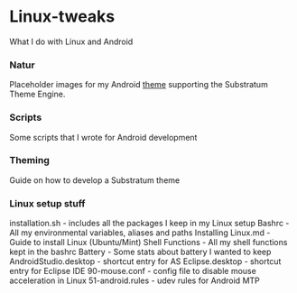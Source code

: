 # Linux-tweaks

What I do with Linux and Android

### Natur ###
Placeholder images for my Android [theme](https://play.google.com/store/apps/details?id=com.oriondroids.Natur) supporting the Substratum Theme Engine.

### Scripts ###
Some scripts that I wrote for Android development

### Theming ###
Guide on how to develop a Substratum theme

### Linux setup stuff
installation.sh - includes all the packages I keep in my Linux setup
Bashrc - All my environmental variables, aliases and paths
Installing Linux.md - Guide to install Linux (Ubuntu/Mint)
Shell Functions - All my shell functions kept in the bashrc
Battery - Some stats about battery I wanted to keep
AndroidStudio.desktop - shortcut entry for AS 
Eclipse.desktop - shortcut entry for Eclipse IDE
90-mouse.conf - config file to disable mouse acceleration in Linux
51-android.rules - udev rules for Android MTP
